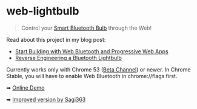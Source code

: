 # web-lightbulb

> Control your [Smart Bluetooth Bulb](http://www.gearbest.com/smart-light-bulb/pp_230349.html) through the Web! 

Read about this project in my blog post: 

* [Start Building with Web Bluetooth and Progressive Web Apps](https://medium.com/@urish/start-building-with-web-bluetooth-and-progressive-web-apps-6534835959a6#.qf1r3ato3) 
* [Reverse Engineering a Bluetooth Lightbulb](https://medium.com/@urish/reverse-engineering-a-bluetooth-lightbulb-56580fcb7546#.puoo705sd)

Currently works only with Chrome 53 ([Beta Channel](https://www.google.com/chrome/browser/beta.html)) or newer. In Chrome Stable, you will have to enable Web Bluetooth in chrome://flags first.

➡ [Online Demo](https://urish.github.io/web-lightbulb)

➡ [Improved version by Sagi363](https://github.com/Sagi363/smart-lightbulb)
